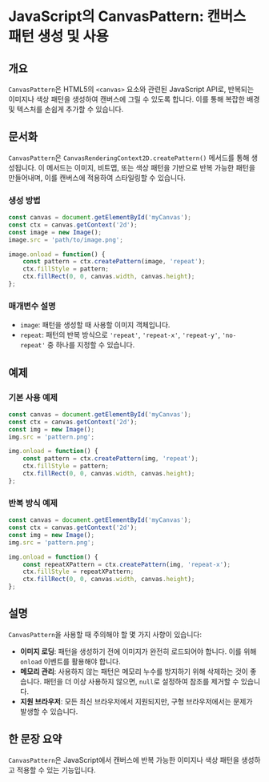 <!--
Meta Description: # JavaScript의 CanvasPattern: 캔버스 패턴 생성 및 사용 ## 개요 `CanvasPattern`은 HTML5의 `<canvas>` 요소와 관련된 JavaScript API로, 반복되는 이미지나 색상 패턴을 생성하여 캔버스에 그릴 수 있도록 합니다....
Meta Keywords: canvas, const, ctx, image, repeat
-->

# JavaScript의 CanvasPattern: 캔버스 패턴 생성 및 사용

## 개요
`CanvasPattern`은 HTML5의 `<canvas>` 요소와 관련된 JavaScript API로, 반복되는 이미지나 색상 패턴을 생성하여 캔버스에 그릴 수 있도록 합니다. 이를 통해 복잡한 배경 및 텍스처를 손쉽게 추가할 수 있습니다.

## 문서화
`CanvasPattern`은 `CanvasRenderingContext2D.createPattern()` 메서드를 통해 생성됩니다. 이 메서드는 이미지, 비트맵, 또는 색상 패턴을 기반으로 반복 가능한 패턴을 만들어내며, 이를 캔버스에 적용하여 스타일링할 수 있습니다.

### 생성 방법
```javascript
const canvas = document.getElementById('myCanvas');
const ctx = canvas.getContext('2d');
const image = new Image();
image.src = 'path/to/image.png';

image.onload = function() {
    const pattern = ctx.createPattern(image, 'repeat');
    ctx.fillStyle = pattern;
    ctx.fillRect(0, 0, canvas.width, canvas.height);
};
```

### 매개변수 설명
- `image`: 패턴을 생성할 때 사용할 이미지 객체입니다.
- `repeat`: 패턴의 반복 방식으로 `'repeat'`, `'repeat-x'`, `'repeat-y'`, `'no-repeat'` 중 하나를 지정할 수 있습니다.

## 예제
### 기본 사용 예제
```javascript
const canvas = document.getElementById('myCanvas');
const ctx = canvas.getContext('2d');
const img = new Image();
img.src = 'pattern.png';

img.onload = function() {
    const pattern = ctx.createPattern(img, 'repeat');
    ctx.fillStyle = pattern;
    ctx.fillRect(0, 0, canvas.width, canvas.height);
};
```

### 반복 방식 예제
```javascript
const canvas = document.getElementById('myCanvas');
const ctx = canvas.getContext('2d');
const img = new Image();
img.src = 'pattern.png';

img.onload = function() {
    const repeatXPattern = ctx.createPattern(img, 'repeat-x');
    ctx.fillStyle = repeatXPattern;
    ctx.fillRect(0, 0, canvas.width, canvas.height);
};
```

## 설명
`CanvasPattern`을 사용할 때 주의해야 할 몇 가지 사항이 있습니다:

- **이미지 로딩**: 패턴을 생성하기 전에 이미지가 완전히 로드되어야 합니다. 이를 위해 `onload` 이벤트를 활용해야 합니다.
- **메모리 관리**: 사용하지 않는 패턴은 메모리 누수를 방지하기 위해 삭제하는 것이 좋습니다. 패턴을 더 이상 사용하지 않으면, `null`로 설정하여 참조를 제거할 수 있습니다.
- **지원 브라우저**: 모든 최신 브라우저에서 지원되지만, 구형 브라우저에서는 문제가 발생할 수 있습니다.

## 한 문장 요약
`CanvasPattern`은 JavaScript에서 캔버스에 반복 가능한 이미지나 색상 패턴을 생성하고 적용할 수 있는 기능입니다.
